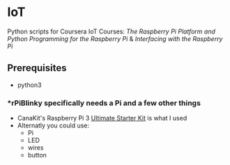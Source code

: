 # IoT
Python scripts for Coursera IoT Courses: *The Raspberry Pi Platform and Python Programming for the Raspberry Pi* & *Interfacing with the Raspberry Pi*

## Prerequisites

- python3

### *rPiBlinky specifically needs a Pi and a few other things
- CanaKit's Raspberry Pi 3 [Ultimate Starter Kit](https://www.canakit.com/raspberry-pi-3-ultimate-kit.html) is what I used 
- Alternatly you could use:
  - Pi
  - LED
  - wires
  - button


